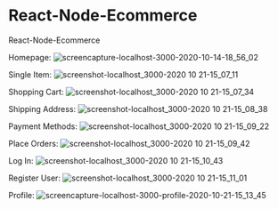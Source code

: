 # React-Node-Ecommerce
React-Node-Ecommerce


Homepage:
![screencapture-localhost-3000-2020-10-14-18_56_02](https://user-images.githubusercontent.com/25196150/96020868-f6747f80-0e4e-11eb-86e5-84a8361f59e1.png)



Single Item:
![screenshot-localhost_3000-2020 10 21-15_07_11](https://user-images.githubusercontent.com/25196150/96724068-b57ced80-13af-11eb-961d-f8eff762dde1.png)



Shopping Cart:
![screenshot-localhost_3000-2020 10 21-15_07_34](https://user-images.githubusercontent.com/25196150/96724080-b9107480-13af-11eb-80e4-99fbf6be8e36.png)



Shipping Address:
![screenshot-localhost_3000-2020 10 21-15_08_38](https://user-images.githubusercontent.com/25196150/96724088-bb72ce80-13af-11eb-95e3-650e34bfad76.png)



Payment Methods:
![screenshot-localhost_3000-2020 10 21-15_09_22](https://user-images.githubusercontent.com/25196150/96724096-be6dbf00-13af-11eb-814a-9357069a2a10.png)



Place Orders:
![screenshot-localhost_3000-2020 10 21-15_09_42](https://user-images.githubusercontent.com/25196150/96724107-c168af80-13af-11eb-9199-b8b2302ea061.png)



Log In:
![screenshot-localhost_3000-2020 10 21-15_10_43](https://user-images.githubusercontent.com/25196150/96724119-c3cb0980-13af-11eb-80b9-f0fe3ceac5e0.png)



Register User:
![screenshot-localhost_3000-2020 10 21-15_11_01](https://user-images.githubusercontent.com/25196150/96724126-c75e9080-13af-11eb-85f6-0be0977fdea5.png)



Profile: 
![screencapture-localhost-3000-profile-2020-10-21-15_13_45](https://user-images.githubusercontent.com/25196150/96724372-0bea2c00-13b0-11eb-8ef7-0931a7f38219.png)



